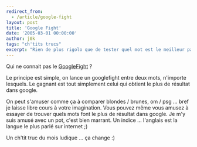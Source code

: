 ```yaml
---
redirect_from:
  - /article/google-fight
layout: post
title: 'Google Fight'
date: '2005-03-01 00:00:00'
author: j0k
tags: "ch'tits trucs"
excerpt: "Rien de plus rigolo que de tester quel mot est le meilleur par rapport à un autre sur google ... \nUn GoogleFight...ça vous tente ?"
---
```


Qui ne connait pas le [GoogleFight](http://www.googlefight.com/index.php?lang=fr_FR "Google fight") ?

Le principe est simple, on lance un googlefight entre deux mots, n'importe lesquels. Le gagnant est tout simplement celui qui obtient le plus de résultat dans google.

On peut s'amuser comme ça à comparer blondes / brunes, om / psg ... bref je laisse libre cours à votre imagination.
Vous pouvez même vous amusez à essayer de trouver quels mots font le plus de résultat dans google. Je m'y suis amusé avec un pot, c'est bien marrant. Un indice ... l'anglais est la langue le plus parlé sur internet ;)

Un ch'tit truc du mois ludique ... ça change :)
